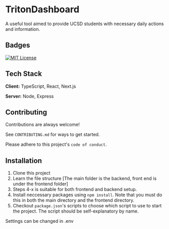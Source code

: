 # TritonDashboard

A useful tool aimed to provide UCSD students with necessary daily actions and information.

## Badges  
[![MIT License](https://img.shields.io/badge/License-MIT-green.svg)](https://choosealicense.com/licenses/mit/)  

## Tech Stack  
**Client:** TypeScript, React, Next.js  

**Server:** Node, Express

## Contributing  
Contributions are always welcome!  

See `CONTRIBUTING.md` for ways to get started.  

Please adhere to this project's `code of conduct`.  
## Installation

1. Clone this project
2. Learn the file structure [The main folder is the backend, front end is under the frontend folder]
3. Steps 4-x is suitable for both frontend and backend setup.
4. Install neccessary packages using `npm install`. Note that you must do this in both the main directory and the frontend directory.
5. Checkout `package.json`'s scripts to choose which script to use to start the project. The script should be self-explanatory by name.

Settings can be changed in .env